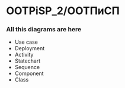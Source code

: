 # OOTPiSP_2/ООТПиСП

### All this diagrams are here

- Use case
- Deployment
- Activity
- Statechart
- Sequence
- Component
- Class
